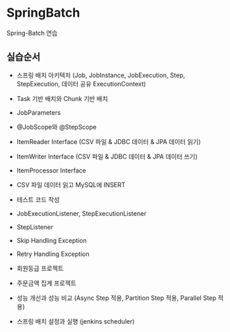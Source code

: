# SpringBatch
Spring-Batch 연습

## 실습순서
- 스프링 배치 아키텍처 (Job, JobInstance, JobExecution, Step, StepExecution, 데이터 공유 ExecutionContext)
- Task 기반 배치와 Chunk 기반 배치
- JobParameters
- @JobScope와 @StepScope
- ItemReader Interface (CSV 파일 & JDBC 데이터 & JPA 데이터 읽기)
- ItemWriter Interface (CSV 파일 & JDBC 데이터 & JPA 데이터 쓰기)
- ItemProcessor Interface
- CSV 파일 데이터 읽고 MySQL에 INSERT
- 테스트 코드 작성
- JobExecutionListener, StepExecutionListener
- StepListener
- Skip Handling Exception
- Retry Handling Exception

- 회원등급 프로젝트
- 주문금액 집계 프로젝트
- 성능 개선과 성능 비교 (Async Step 적용, Partition Step 적용, Parallel Step 적용)
- 스프링 배치 설정과 실행 (jenkins scheduler)
